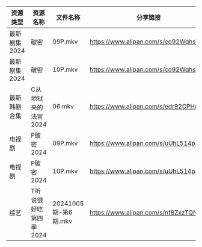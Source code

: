 | 资源类型     | 资源名称          | 文件名称              | 分享链接                                 | 更新时间                |
| -------- | ------------- | ----------------- | ------------------------------------ | ------------------- |
| 最新剧集2024 | 破密            | 09P.mkv           | https://www.alipan.com/s/co92WqhsYNe | 2024-10-06 00:11:10 |
| 最新剧集2024 | 破密            | 10P.mkv           | https://www.alipan.com/s/co92WqhsYNe | 2024-10-06 00:11:09 |
| 最新韩剧合集   | C从地狱来的法官2024  | 06.mkv            | https://www.alipan.com/s/edr92CPHnET | 2024-10-06 00:05:22 |
| 电视剧      | P破密2024       | 09P.mkv           | https://www.alipan.com/s/uUhL514p4K1 | 2024-10-06 00:06:26 |
| 电视剧      | P破密2024       | 10P.mkv           | https://www.alipan.com/s/uUhL514p4K1 | 2024-10-06 00:06:26 |
| 综艺       | T听说很好吃第四季2024 | 20241005期-第6期.mkv | https://www.alipan.com/s/nf8ZxzTQNmB | 2024-10-06 08:08:46 |
